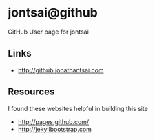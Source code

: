 # jontsai@github

GitHub User page for jontsai

## Links

- http://github.jonathantsai.com

## Resources

I found these websites helpful in building this site

- http://pages.github.com/
- http://jekyllbootstrap.com
